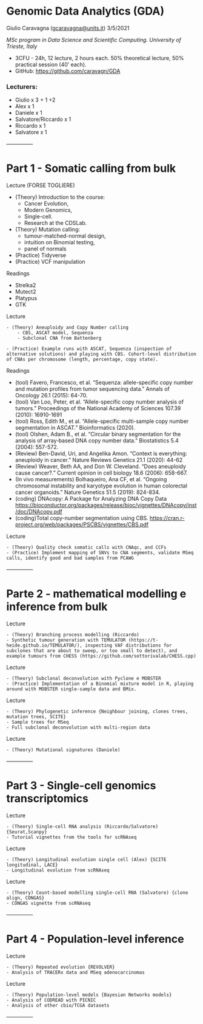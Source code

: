 Genomic Data Analytics (GDA)
================
Giulio Caravagna (<gcaravagna@units.it>)
3/5/2021

*MSc program in Data Science and Scientific Computing. University of
Trieste, Italy*

-   3CFU - 24h, 12 lecture, 2 hours each. 50% theoretical lecture, 50%
    practical session (40’ each).
-   GitHub: <https://github.com/caravagn/GDA>

### Lecturers:

-   Giulio x 3 + 1 +2
-   Alex x 1
-   Daniele x 1
-   Salvatore/Riccardo x 1
-   Riccardo x 1
-   Salvatore x 1

—————

# Part 1 - Somatic calling from bulk

Lecture (FORSE TOGLIERE)

-   (Theory) Introduction to the course:
    -   Cancer Evolution,
    -   Modern Genomics,
    -   Single-cell.
    -   Research at the CDSLab.
-   (Theory) Mutation calling:
    -   tumour-matched-normal design,
    -   intuition on Binomial testing,
    -   panel of normals
-   (Practice) Tidyverse
-   (Practice) VCF manipulation

Readings

-   Strelka2
-   Mutect2
-   Platypus
-   GTK

Lecture

    - (Theory) Aneuploidy and Copy Number calling 
        - CBS, ASCAT model, Sequenza
        - Subclonal CNA from Battenberg

    - (Practice) Example runs with ASCAT, Sequenza (inspection of alternative solutions) and playing with CBS. Cohort-level distribution of CNAs per chromosome (length, percentage, copy state).

Readings

-   (tool) Favero, Francesco, et al. “Sequenza: allele-specific copy
    number and mutation profiles from tumor sequencing data.” Annals of
    Oncology 26.1 (2015): 64-70.
-   (tool) Van Loo, Peter, et al. “Allele-specific copy number analysis
    of tumors.” Proceedings of the National Academy of Sciences 107.39
    (2010): 16910-1691
-   (tool) Ross, Edith M., et al. “Allele-specific multi-sample copy
    number segmentation in ASCAT.” Bioinformatics (2020).
-   (tool) Olshen, Adam B., et al. “Circular binary segmentation for the
    analysis of array‐based DNA copy number data.” Biostatistics 5.4
    (2004): 557-572.
-   (Review) Ben-David, Uri, and Angelika Amon. “Context is everything:
    aneuploidy in cancer.” Nature Reviews Genetics 21.1 (2020): 44-62
-   (Review) Weaver, Beth AA, and Don W. Cleveland. “Does aneuploidy
    cause cancer?.” Current opinion in cell biology 18.6 (2006):
    658-667.
-   (In vivo measurements) Bolhaqueiro, Ana CF, et al. “Ongoing
    chromosomal instability and karyotype evolution in human colorectal
    cancer organoids.” Nature Genetics 51.5 (2019): 824-834.
-   (coding) DNAcopy: A Package for Analyzing DNA Copy Data
    <https://bioconductor.org/packages/release/bioc/vignettes/DNAcopy/inst/doc/DNAcopy.pdf>
-   (coding)Total copy-number segmentation using CBS.
    <https://cran.r-project.org/web/packages/PSCBS/vignettes/CBS.pdf>

Lecture

    - (Theory) Quality check somatic calls with CNAqc, and CCFs
    - (Practice) Implement mapping of SNVs to CNA segments, validate MSeq calls, identify good and bad samples from PCAWG

—————

# Parte 2 - mathematical modelling e inference from bulk

Lecture

    - (Theory) Branching process modelling (Riccardo)
    - Synthetic tumour generation with TEMULATOR (https://t-heide.github.io/TEMULATOR/), inspecting VAF distributions for subclones that are about to sweep, or too small to detect), and example tumours from CHESS (https://github.com/sottorivalab/CHESS.cpp)

Lecture

    - (Theory) Subclonal deconvolution with Pyclone e MOBSTER
    - (Practice) Implementation of a Binomial mixture model in R, playing around with MOBSTER single-sample data and BMix.

Lecture

    - (Theory) Phylogenetic inference {Neighbour joining, clones trees, mutation trees, SCITE}
    - Sample trees for MSeq
    - Full subclonal deconvolution with multi-region data

Lecture

    - (Theory) Mutational signatures (Daniele)

—————

# Part 3 - Single-cell genomics transcriptomics

Lecture

    - (Theory) Single-cell RNA analysis (Riccardo/Salvatore) {Seurat,Scanpy}
    - Tutorial vignettes from the tools for scRNAseq

Lecture

    - (Theory) Longitudinal evolution single cell (Alex) {SCITE longitudinal, LACE}
    - Longitudinal evolution from scRNAseq

Lecture

    - (Theory) Count-based modelling single-cell RNA (Salvatore) {clone align, CONGAS}
    - CONGAS vignette from scRNAseq

—————

# Part 4 - Population-level inference

Lecture

    - (Theory) Repeated evolution {REVOLVER}
    - Analysis of TRACERx data and MSeq adenocarcinomas

Lecture

    - (Theory) Population-level models {Bayesian Networks models}
    - Analysis of CODREAD with PICNIC
    - Analysis of other cbio/TCGA datasets

—————
